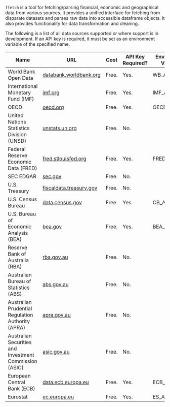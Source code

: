 `ffetch` is a tool for fetching/parsing financial, economic and geographical data from various sources. It provides a unified interface for fetching from disparate datasets and parses raw data into accessible dataframe objects. It also provides functionality for data transformation and cleaning.

The following is a list of all data sources supported or where support is in development. If an API key is required, it must be set as an environment variable of the specified name.

| Name | URL | Cost | API Key Required? | Environment Variable |
| --- | --- | --- | --- | --- |
| World Bank Open Data | [databank.worldbank.org](https://databank.worldbank.org) | Free. | Yes. | WB_API_KEY |
| International Monetary Fund (IMF) | [imf.org](https://imf.org) | Free. | Yes. | IMF_API_KEY |
| OECD | [oecd.org](https://oecd.org) | Free. | Yes. | OECD_API_KEY |
| United Nations Statistics Division (UNSD) | [unstats.un.org](https://unstats.un.org) | Free. | No. | |
| Federal Reserve Economic Data (FRED) | [fred.stlouisfed.org](https://fred.stlouisfed.org) | Free. | Yes. | FRED_API_KEY |
| SEC EDGAR | [sec.gov](https://sec.gov) | Free. | No. | |
| U.S. Treasury | [fiscaldata.treasury.gov](https://fiscaldata.treasury.gov) | Free. | No. | |
| U.S. Census Bureau | [data.census.gov](https://data.census.gov) | Free. | Yes. | CB_API_KEY |
| U.S. Bureau of Economic Analysis (BEA) | [bea.gov](https://bea.gov) | Free. | Yes. | BEA_API_KEY |
| Reserve Bank of Australia (RBA) | [rba.gov.au](https://rba.gov.au) | Free. | No. | |
| Australian Bureau of Statistics (ABS) | [abs.gov.au](https://abs.gov.au) | Free. | No. | |
| Australian Prudential Regulation Authority (APRA) | [apra.gov.au](https://apra.gov.au) | Free. | No. | |
| Australian Securities and Investment Commission (ASIC) | [asic.gov.au](https://asic.gov.au) | Free. | No. | |
| European Central Bank (ECB) | [data.ecb.europa.eu](https://data.ecb.europa.eu) | Free. | Yes. | ECB_API_KEY |
| Eurostat | [ec.europa.eu](https://ec.europa.eu) | Free. | Yes. | ES_API_KEY |
